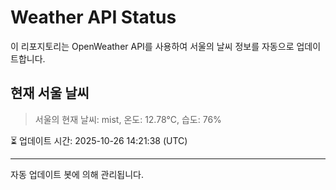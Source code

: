 
# Weather API Status

이 리포지토리는 OpenWeather API를 사용하여 서울의 날씨 정보를 자동으로 업데이트합니다.

## 현재 서울 날씨
> 서울의 현재 날씨: mist, 온도: 12.78°C, 습도: 76%

⏳ 업데이트 시간: 2025-10-26 14:21:38 (UTC)

---
자동 업데이트 봇에 의해 관리됩니다.
